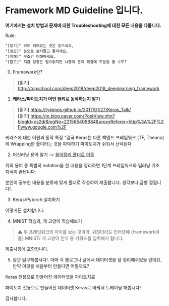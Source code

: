 # Framework MD Guideline 입니다.

**여기에서는 설치 방법과 문제에 대한 Troubleshooting에 대한 모든 내용을 다룹니다.**

Rule:  
```  
"[읽기]" 라도 되어있는 것은 읽으세요,    
"[실습]" 눈으로 보지말고 돌리세요,   
"[이해]" 무조건 이해하세요,    
"[참고]" 지금 당장은 필요없지만 나중에 문제 해결에 도움을 줄 수도?   
```
0. Framework란?
 > **[읽기]** http://tcpschool.com/deep2018/deep2018_deeplearning_framework


1. **케라스/파이토치가 어떤 원리로 동작하는지 알기**  
 > **[읽기]** https://tykimos.github.io/2017/01/27/Keras_Talk/   
 > **[읽기]** https://m.blog.naver.com/PostView.nhn?blogId=os2dr&logNo=221565409684&proxyReferer=http%3A%2F%2Fwww.google.com%2F
 
 케라스에 대한 어원과 동작 특징 "결국 Keras는 다른 백엔드 프레임워크 (TF, Theano) 에 Wrapping한 툴이라는 것을 파악하기
 파이토치가 쉬워서 선택된다
 
2. 머신러닝 용어 알기 -> [용어정리 폴더로 이동](../encyclopedia.md)

위의 용어 중 특별히 notation을 한 내용을 정리하면 1단계 프레임워크와 딥러닝 기초 지식이 끝납니다.

본인이 공부한 내용을 분류에 맞게 폴더로 작성하여 제출합니다.
생각보다 금방 걸립니다!.


3. Keras/Pytorch 설치하기

어떻게든 설치합니다.


4. MNIST 학습과, 개 고양이 학습해보기

> :warning: 두 프레임워크의 차이를 보는 것이라, 귀찮더라도 인터넷에 {framework이름} MNIST/ 개 고양이 인식 등 키워드를 입력해서 합니다.

제출사항에 포함됩니다.


5. 잠깐 탐구해봅시다!. 
 아마 각 블로그나 글에서 데이터셋을 잘 정리해주었을 텐데요, 만약 이것을 처음부터 만들다면 어떨까요?
 
 Keras 전용으로 만들어진 데이터셋을 파이토치로
 
 파이토치 전용으로 만들어진 데이터셋 Keras로 바꿔서 트레이닝 해봅시다!
 
 검사합니다.
 
 
 
 
 
